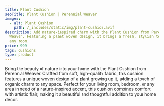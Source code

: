 ```yaml
---
title: Plant Cushion
seoTitle: Plant Cushion | Perennial Weaver
images:
  - alt: Plant Cushion
    path: /_includes/static/img/plant-cushion.avif
description: Add nature-inspired charm with the Plant Cushion from Perennial
  Weaver. Featuring a plant woven design, it brings a fresh, stylish touch to
  any room.
price: 999
tags: Cushions
type: product
---
```

Bring the beauty of nature into your home with the Plant Cushion from Perennial Weaver. Crafted from soft, high-quality fabric, this cushion features a unique woven design of a plant growing up it, adding a touch of organic charm to any space. Perfect for your living room, bedroom, or any area in need of a nature-inspired accent, this cushion combines comfort with artistic flair, making it a beautiful and thoughtful addition to your home décor.
